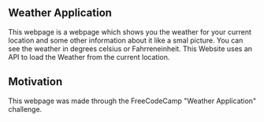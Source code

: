 ## Weather Application

This webpage is a webpage which shows you the weather for your current location
and some other information about it like a smal picture.
You can see the weather in degrees celsius or Fahrreneinheit.
This Website uses an API to load the Weather from the current location.

## Motivation

This webpage was made through the FreeCodeCamp "Weather Application" 
challenge.
